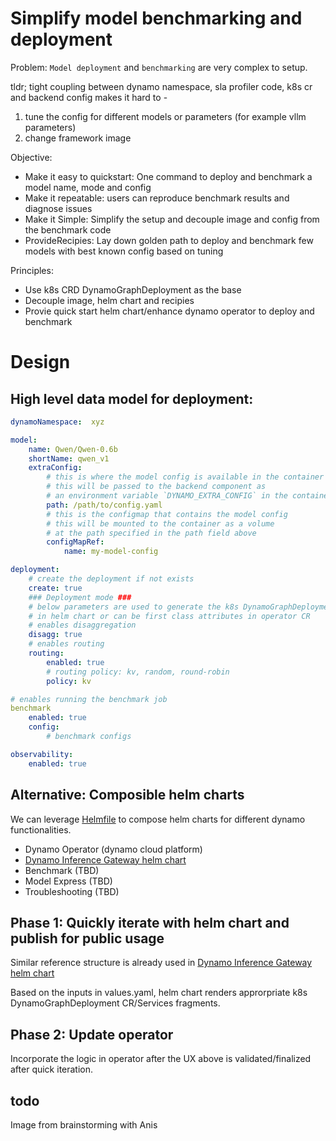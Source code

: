 # Simplify model benchmarking and deployment 

Problem: `Model deployment` and `benchmarking` are very complex to setup.

tldr; tight coupling between dynamo namespace, sla profiler code, k8s cr and backend config makes it hard to - 
1. tune the config for different models or parameters (for example vllm parameters)
2. change framework image 


Objective:
- Make it easy to quickstart: One command to deploy and benchmark a model name, mode and config
- Make it repeatable: users can reproduce benchmark results and diagnose issues
- Make it Simple: Simplify the setup and decouple image and config from the benchmark code
- ProvideRecipies: Lay down golden path to deploy and benchmark few models with best known config based on tuning

Principles:
- Use k8s CRD DynamoGraphDeployment as the base
- Decouple image, helm chart and recipies 
- Provie quick start helm chart/enhance dynamo operator to deploy and benchmark

# Design

## High level data model for deployment:
```yaml
dynamoNamespace:  xyz

model:
    name: Qwen/Qwen-0.6b
    shortName: qwen_v1
    extraConfig:
        # this is where the model config is available in the container
        # this will be passed to the backend component as 
        # an environment variable `DYNAMO_EXTRA_CONFIG` in the container
        path: /path/to/config.yaml
        # this is the configmap that contains the model config
        # this will be mounted to the container as a volume
        # at the path specified in the path field above
        configMapRef:
            name: my-model-config

deployment:
    # create the deployment if not exists
    create: true
    ### Deployment mode ###
    # below parameters are used to generate the k8s DynamoGraphDeployment CR
    # in helm chart or can be first class attributes in operator CR
    # enables disaggregation
    disagg: true
    # enables routing
    routing:
        enabled: true
        # routing policy: kv, random, round-robin
        policy: kv 

# enables running the benchmark job
benchmark
    enabled: true
    config:
        # benchmark configs

observability:
    enabled: true
```

## Alternative: Composible helm charts
We can leverage [Helmfile](https://github.com/helmfile/helmfile?tab=readme-ov-file#getting-started) to compose helm charts for different dynamo functionalities.
- Dynamo Operator (dynamo cloud platform)
- [Dynamo Inference Gateway helm chart](https://github.com/ai-dynamo/dynamo/blob/f7e468c7e8ff0d1426db987564e60572167e8464/deploy/inference-gateway/helm/dynamo-gaie/values.yaml#L27)
- Benchmark (TBD)
- Model Express (TBD)
- Troubleshooting (TBD)

## Phase 1: Quickly iterate with helm chart and publish for public usage

Similar reference structure is already used in  [Dynamo Inference Gateway helm chart](https://github.com/ai-dynamo/dynamo/blob/f7e468c7e8ff0d1426db987564e60572167e8464/deploy/inference-gateway/helm/dynamo-gaie/values.yaml#L27)

Based on the inputs in values.yaml, helm chart renders approrpriate k8s DynamoGraphDeployment CR/Services fragments.

## Phase 2: Update operator 

Incorporate the logic in operator after the UX above is validated/finalized after quick iteration.

##  todo
Image from brainstorming with Anis